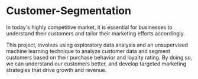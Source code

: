 # Customer-Segmentation

In today's highly competitive market, it is essential for businesses to understand their customers and tailor their marketing efforts accordingly.

This project, involves using exploratory data analysis and an unsupervised machine learning technique to analyze customer data and segment customers based on their purchase behavior and loyalty rating. By doing so, we can understand our customers better, and develop targeted marketing strategies that drive growth and revenue.
